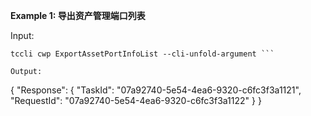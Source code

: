 **Example 1: 导出资产管理端口列表**



Input: 

```
tccli cwp ExportAssetPortInfoList --cli-unfold-argument ```

Output: 
```
{
    "Response": {
        "TaskId": "07a92740-5e54-4ea6-9320-c6fc3f3a1121",
        "RequestId": "07a92740-5e54-4ea6-9320-c6fc3f3a1122"
    }
}
```

